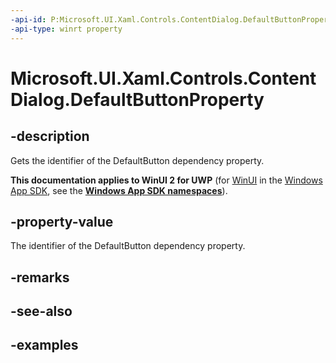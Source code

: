 ```yaml
---
-api-id: P:Microsoft.UI.Xaml.Controls.ContentDialog.DefaultButtonProperty
-api-type: winrt property
---
```


<!-- Property syntax.
public DependencyProperty DefaultButtonProperty { get; }
-->

# Microsoft.UI.Xaml.Controls.ContentDialog.DefaultButtonProperty

## -description
Gets the identifier of the DefaultButton dependency property.

**This documentation applies to WinUI 2 for UWP** (for [WinUI](/windows/apps/winui/winui3/) in the [Windows App SDK](/windows/apps/windows-app-sdk/), see the **[Windows App SDK namespaces](/windows/windows-app-sdk/api/winrt/)**).

## -property-value
The identifier of the DefaultButton dependency property.

## -remarks

## -see-also

## -examples

